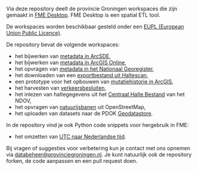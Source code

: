 Via deze repository deelt de provincie Groningen workspaces die zijn gemaakt in [FME Desktop](https://www.safe.com/). FME Desktop is een spatial ETL tool. 

De workspaces worden beschikbaar gesteld onder een [EUPL (European Union Public Licence)](https://eupl.eu/1.2/nl/).

De repository bevat de volgende workspaces:
* het bijwerken van [metadata in ArcSDE](../../tree/master/arcsde-metadata),
* het bijwerken van [metadata in ArcGIS Online](../../tree/master/agol-metadata),
* het opvragen van [metadata in het Nationaal Georegister](../../tree/master/ngr-metadata),
* het downloaden van een [exportbestand uit Haltescan](../../tree/master/haltescan),
* een prototype voor het opbouwen van [mutatiehistorie in ArcGIS](../../tree/master/historie-prototype), 
* het harvesten van [verkeersbesluiten](../../tree/master/verkeersbesluiten),
* het inlezen van haltegegevens uit het [Centraal Halte Bestand](../../tree/master/centraal-halte-bestand) van het NDOV,
* het opvragen van [natuurijsbanen](../../tree/master/natuurijsbanen) uit OpenStreetMap,
* het uploaden van datasets naar de PDOK [Geodatastore](../../tree/master/geodatastore).

In de repository vind je ook Python code snippets voor hergebruik in FME:
* het omzetten van [UTC naar Nederlandse tijd](../../tree/master/utc-naar-nederlandse-tijd).

Bij vragen of suggesties voor verbetering kun je contact met ons opnemen via databeheer@provinciegroningen.nl. 
Je kunt natuurlijk ook de repository forken, de code aanpassen en een pull request doen. 
